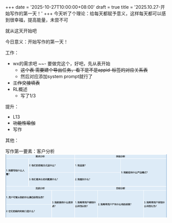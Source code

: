 
+++
date = '2025-10-27T10:00:00+08:00'
draft = true
title = '2025.10.27-开始写作的第一天！'
+++
今天听了个理论：给每天都赋予意义，这样每天都可以感到很幸福，提高能量，未尝不可

就从这天开始吧

今日意义：开始写作的第一天！

<!--more-->


工作：
- wx的需求吧
  ~~- 要做完这个，好吧，先从表开始
  - ~~这个表 需要建个导出任务，看下是不是appid-标签的对应关系表~~
  - 然后对应添加system prompt就行了
- ~~工作交接填表~~
- RL概述
  - 写了1/3

提升：
- L13
- ~~功能性瑜伽~~
- 写作



其他：

写作第一要素：客户分析
![img_1.png](img_1.png)





